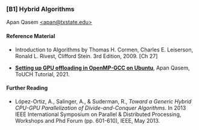 ### [B1] Hybrid Algorithms 
Apan Qasem [\<apan@txstate.edu\>](mailto:apan@txstate.edu)

#### <a href="references"></a>Reference Material

  * Introduction to Algorithms by Thomas H. Cormen, Charles E. Leiserson, Ronald L. Rivest, Clifford
    Stein. 3rd Edition, 2009. [Ch 27]

  * [**Setting up GPU offloading in OpenMP-GCC on Ubuntu**](resources/gpu_offloading.md), Apan
    Qasem, ToUCH Tutorial, 2021.


#### Further Reading 

  * López-Ortiz, A., Salinger, A., & Suderman, R., *Toward a Generic Hybrid CPU-GPU
    Parallelization of Divide-and-Conquer Algorithms*. In 2013 IEEE International Symposium on
    Parallel & Distributed Processing, Workshops and Phd Forum (pp. 601-610), IEEE, May 2013.  
